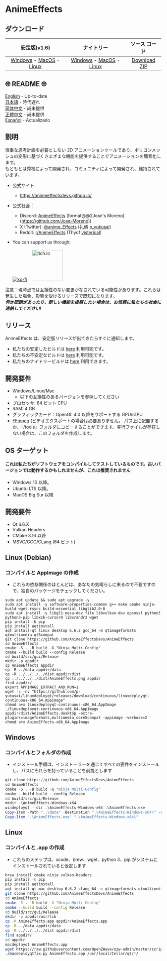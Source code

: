 # AnimeEffects

## ダウンロード

|                                                                                                                                                               安定版(v1.6)                                                                                                                                                                |                                                                                                                                                                                    ナイトリー                                                                                                                                                                                    |                                         ソース コード                                          |
| :---------------------------------------------------------------------------------------------------------------------------------------------------------------------------------------------------------------------------------------------------------------------------------------------------------------------------------------: | :------------------------------------------------------------------------------------------------------------------------------------------------------------------------------------------------------------------------------------------------------------------------------------------------------------------------------------------------------------------------------: | :--------------------------------------------------------------------------------------------: |
| [Windows](https://github.com/AnimeEffectsDevs/AnimeEffects/releases/download/v1.6/AnimeEffects-Installer-Windows.exe) - [MacOS](https://github.com/AnimeEffectsDevs/AnimeEffects/releases/download/v1.6/AnimeEffects-MacOS.zip) - [Linux](https://github.com/AnimeEffectsDevs/AnimeEffects/releases/download/v1.6/AnimeEffects-Linux.zip) | [Windows](https://nightly.link/AnimeEffectsDevs/AnimeEffects/workflows/build-windows.yaml/master/AnimeEffects-Windows-x64.zip) - [MacOS](https://nightly.link/AnimeEffectsDevs/AnimeEffects/workflows/build_mac_intel.yaml/master/AnimeEffects-MacOS.zip) - [Linux](https://nightly.link/AnimeEffectsDevs/AnimeEffects/workflows/build_linux.yaml/master/AnimeEffects-Linux.zip) | [Download ZIP](https://github.com/AnimeEffectsDevs/AnimeEffects/archive/refs/heads/master.zip) |

## 🌐 README 🌐

[English](https://github.com/AnimeEffectsDevs/AnimeEffects/blob/master/README.md) - Up-to-date <br>
[日本語](https://github.com/AnimeEffectsDevs/AnimeEffects/blob/master/README-ja.md) - 時代遅れ <br>
[简体中文](https://github.com/AnimeEffectsDevs/AnimeEffects/blob/master/README-zh.md) - 尚未提供 <br>
[正體中文](https://github.com/AnimeEffectsDevs/AnimeEffects/blob/master/README-zh-t.md) - 尚未提供 <br>
[Español](https://github.com/AnimeEffectsDevs/AnimeEffects/blob/master/README-es.md) - Actualizado <br>

## 説明

慎重な思考計画を必要としない 2D アニメーションツールであり、ポリゴンメッシュの変形に基づくさまざまな機能を提供することでアニメーションを簡素化します。<br>
もともとは秀福によって開発され、コミュニティによって開発され、維持されています。

- 公式サイト:<br>

  - <https://animeeffectsdevs.github.io/>

- 公式社会：<br>

  - Discord: <a href='https://discord.gg/sKp8Srm'>AnimeEffects</a> (format@@2Jose's Moreno](https://github.com/Jose-Moreno))<br>
  - X (Twitter): <a href='https://x.com/anime_effects'>@anime_Effects</a> (礼儀 [p_yukusai](https://github.com/p-yukusai))<br>
  - Reddit: <a href='https://www.reddit.com/r/AnimeEffects/'>r/AnimeEffects</a> (Thyof [visterical](https://www.tumblr.com/visterical))<br>

- You can support us through:<br><br>
  [![ko-fi](https://ko-fi.com/img/githubbutton_sm.svg)](https://ko-fi.com/V7V04YLC3) &nbsp;&nbsp; <a href="https://yukusai.itch.io/animeeffects" target="_blank"> <img src="https://static.itch.io/images/badge-color.svg" alt="itch.io" style="width:100px" /> </a>

注意：現時点では互換性のない変更がなされている可能性があります。これらは発生した場合、影響を受けるリリースで既知になります。<br>
**_何か問題があったり、新しい機能を提案したい場合は、お気軽に私たちの社会に連絡してください!_**

## リリース

AnimeEffects は、安定版リリースが出てきたらすぐに通知します。

- 私たちの安定したビルドは [here](https://github.com/AnimeEffectsDevs/AnimeEffects/releases) 利用可能です。<br>
- 私たちの不安定なビルドは [here](https://github.com/p-yukusai/AnimeEffects/releases) 利用可能です。<br>
- 私たちのナイトリービルドは [here](https://github.com/AnimeEffectsDevs/AnimeEffects/actions) 利用できます。

## 開発要件

- Windows/Linux/Mac
  - 以下の互換性のあるバージョンを参照してください
- プロセッサ: 64 ビット CPU
- RAM: 4 GB
- グラフィックカード：OpenGL 4.0 以降をサポートする GPU/iGPU
- [FFmpeg](https://ffmpeg.org/download.html) (ビデオエクスポートの場合は必要ありません。 パス上に配置するか、「/tools」フォルダにコピーすることができます。実行ファイルが存在しない場合は、このフォルダを作成します。

## OS ターゲット

#### これは私たちがソフトウェアをコンパイルしてテストしているものです。古いバージョンでは動作するかもしれませんが、これは推奨されません

- Windows 10 以降。
- Ubuntu LTS 以降。
- MacOS Big Sur 以降

## 開発要件

- Qt 6.6.X
- Vulkan Headers
- CMake 3.16 以降
- MSVC/GCC/CLang (64 ビット)

## Linux (Debian)

### コンパイルと AppImage の作成

- これらの依存関係のほとんどは、あなたの気晴らしに来るので不要ですので、独自のパッケージをチェックしてください。

```
sudo apt update && sudo apt upgrade -y
sudo apt install -y software-properties-common g++ make cmake ninja-build wget rsync build-essential libglib2.0-0
sudo apt install -y libgl1-mesa-dev file libvulkan-dev openssl python3 python3-pip libxcb-cursor0 libxrandr2 wget
pip install -U pip
pip install aqtinstall
aqt install-qt linux desktop 6.6.2 gcc_64 -m qtimageformats qtmultimedia qt5compat
git clone https://github.com/AnimeEffectsDevs/AnimeEffects
cd AnimeEffects
cmake -S . -B build -G "Ninja Multi-Config"
cmake --build build --config Release
cd build/src/gui/Release
mkdir -p appdir
cp AnimeEffects appdir
cp -R ../data appdir/data
cp -R ../../../../dist appdir/dist
cp ../../../../dist/AnimeEffects.png appdir
find appdir/
export APPIMAGE_EXTRACT_AND_RUN=1
wget -c -nv "https://github.com/p-yukusai/linuxdeployqt/releases/download/continuous/linuxdeployqt-continuous-x86_64.AppImage"
chmod a+x linuxdeployqt-continuous-x86_64.AppImage
./linuxdeployqt-continuous-x86_64.AppImage appdir/dist/AnimeEffects.desktop -extra-plugins=imageformats,multimedia,core5compat -appimage -verbose=2
chmod a+x AnimeEffects-x86_64.AppImage
```

## Windows

### コンパイルとフォルダの作成

- インストール手順は、インストーラーを通じてすべての要件をインストールし、パスにそれらを持っていることを前提とします

```powershell
git clone https://github.com/AnimeEffectsDevs/AnimeEffects
cd AnimeEffects
cmake -S . -B build -G "Ninja Multi-Config"
cmake --build build --config Release
cd build/src/gui/Release
mkdir .\AnimeEffects-Windows-x64
windeployqt --dir .\AnimeEffects-Windows-x64 .\AnimeEffects.exe
Copy-Item -Path "..\data" -Destination ".\AnimeEffects-Windows-x64\" -recurse -Force
Copy-Item ".\AnimeEffects.exe" ".\AnimeEffects-Windows-x64\"
```

## Linux

### コンパイルと .app の作成

- これらのステップは、xcode、brew、wget、python 3、pip がシステムにインストールされていると仮定します

```bash
brew install cmake ninja vulkan-headers
pip install -U pip
pip install aqtinstall
aqt install-qt mac desktop 6.6.2 clang_64 -m qtimageformats qtmultimedia qt5compat
git clone https://github.com/AnimeEffectsDevs/AnimeEffects
cd AnimeEffects
cmake -S . -B build -G "Ninja Multi-Config"
cmake --build build --config Release
cd build/src/gui/Release
mkdir -p appdir/usr/lib
cp -R AnimeEffects.app appdir/AnimeEffects.app
cp -R ../data appdir/data
cp -R ../../../../dist appdir/dist
find appdir/
cd appdir
macdeployqt AnimeEffects.app
wget https://raw.githubusercontent.com/OpenZWave/ozw-admin/master/scripts/macdeployqtfix.py && chmod a+x macdeployqtfix.py
./macdeployqtfix.py AnimeEffects.app /usr/local/Cellar/qt/*/
```
